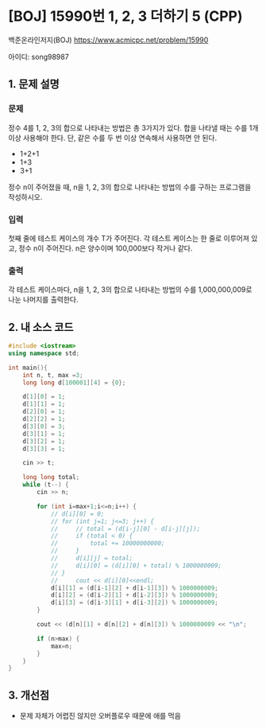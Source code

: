 # [BOJ] 15990번 1, 2, 3 더하기 5 (CPP)


백준온라인저지(BOJ) https://www.acmicpc.net/problem/15990


아이디: song98987


## 1. 문제 설명

### 문제
정수 4를 1, 2, 3의 합으로 나타내는 방법은 총 3가지가 있다. 합을 나타낼 때는 수를 1개 이상 사용해야 한다. 단, 같은 수를 두 번 이상 연속해서 사용하면 안 된다.

* 1+2+1
* 1+3
* 3+1

정수 n이 주어졌을 때, n을 1, 2, 3의 합으로 나타내는 방법의 수를 구하는 프로그램을 작성하시오.

### 입력
첫째 줄에 테스트 케이스의 개수 T가 주어진다. 각 테스트 케이스는 한 줄로 이루어져 있고, 정수 n이 주어진다. n은 양수이며 100,000보다 작거나 같다.

### 출력
각 테스트 케이스마다, n을 1, 2, 3의 합으로 나타내는 방법의 수를 1,000,000,009로 나눈 나머지를 출력한다.

## 2. 내 소스 코드

```c++
#include <iostream>
using namespace std;

int main(){
    int n, t, max =3;
    long long d[100001][4] = {0};

    d[1][0] = 1;
    d[1][1] = 1;
    d[2][0] = 1;
    d[2][2] = 1;
    d[3][0] = 3;
    d[3][1] = 1;
    d[3][2] = 1;
    d[3][3] = 1;

    cin >> t;

    long long total;
    while (t--) {
        cin >> n;

        for (int i=max+1;i<=n;i++) {
            // d[i][0] = 0;
            // for (int j=1; j<=3; j++) {
            //     // total = (d[i-j][0] - d[i-j][j]);
            //     if (total < 0) {
            //         total += 10000000000;
            //     }
            //     d[i][j] = total;
            //     d[i][0] = (d[i][0] + total) % 1000000009;
            // }
            //     cout << d[i][0]<<endl;
            d[i][1] = (d[i-1][2] + d[i-1][3]) % 1000000009;
            d[i][2] = (d[i-2][1] + d[i-2][3]) % 1000000009;
            d[i][3] = (d[i-3][1] + d[i-3][2]) % 1000000009;
        }

        cout << (d[n][1] + d[n][2] + d[n][3]) % 1000000009 << "\n";

        if (n>max) {
            max=n;
        }
    }
}
```

## 3. 개선점

* 문제 자체가 어렵진 않지만 오버플로우 때문에 애를 먹음